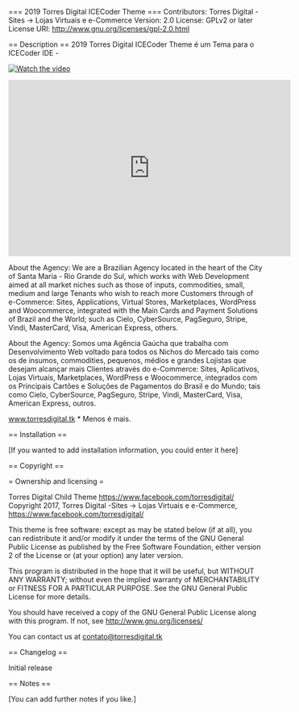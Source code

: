 === 2019 Torres Digital ICECoder Theme ===
Contributors: Torres Digital -Sites → Lojas Virtuais e e-Commerce
Version: 2.0
License: GPLv2 or later
License URI: http://www.gnu.org/licenses/gpl-2.0.html

== Description == 
2019 Torres Digital ICECoder Theme é um Tema para o ICECoder IDE - 

[![Watch the video](http://www.torresdigital.tk/ide/icecoder.png)](https://www.facebook.com/torresdigital/videos/359915814721048/)

<iframe src="https://www.facebook.com/plugins/video.php?href=https%3A%2F%2Fwww.facebook.com%2Ftorresdigital%2Fvideos%2F359915814721048%2F&show_text=0&width=560" width="560" height="350" style="border:none;overflow:hidden" scrolling="no" frameborder="0" allowTransparency="true" allowFullScreen="true"></iframe>

About the Agency: We are a Brazilian Agency located in the heart of the City of Santa Maria - Rio Grande do Sul, which works with Web Development aimed at all market niches such as those of inputs, commodities, small, medium and large Tenants who wish to reach more Customers through of e-Commerce: Sites, Applications, Virtual Stores, Marketplaces, WordPress and Woocommerce, integrated with the Main Cards and Payment Solutions of Brazil and the World; such as Cielo, CyberSource, PagSeguro, Stripe, Vindi, MasterCard, Visa, American Express, others.


 About the Agency: Somos uma Agência Gaúcha que trabalha com Desenvolvimento Web voltado para todos os Nichos do Mercado tais como os de insumos, commodities, pequenos, médios e grandes Lojistas que desejam alcançar mais Clientes através do e-Commerce: Sites, Aplicativos, Lojas Virtuais, Marketplaces, WordPress e Woocommerce, integrados com os Principais Cartões e Soluções de Pagamentos do Brasil e do Mundo; tais como Cielo, CyberSource, PagSeguro, Stripe, Vindi, MasterCard, Visa, American Express, outros.

www.torresdigital.tk * Menos é mais.

== Installation ==

[If you wanted to add installation information, you could enter it here]

== Copyright ==

= Ownership and licensing =

Torres Digital Child Theme https://www.facebook.com/torresdigital/
Copyright 2017, Torres Digital -Sites → Lojas Virtuais e e-Commerce, https://www.facebook.com/torresdigital/

This theme is free software: except as may be stated below (if at all), you can redistribute it and/or modify it under the terms of the GNU General Public License as published by the Free Software Foundation, either version 2 of the License or (at your option) any later version.

This program is distributed in the hope that it will be useful, but WITHOUT ANY WARRANTY; without even the implied warranty of MERCHANTABILITY or FITNESS FOR A PARTICULAR PURPOSE. See the GNU General Public License for more details.

You should have received a copy of the GNU General Public License along with this program. If not, see http://www.gnu.org/licenses/

You can contact us at contato@torresdigital.tk



== Changelog ==

Initial release

== Notes ==

[You can add further notes if you like.]
